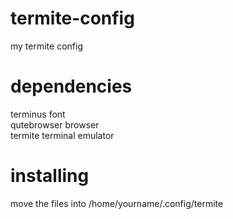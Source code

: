 # termite-config
my termite config                                     
# dependencies
terminus font                                    
qutebrowser browser                                  
termite terminal emulator

# installing
move the files into /home/yourname/.config/termite

